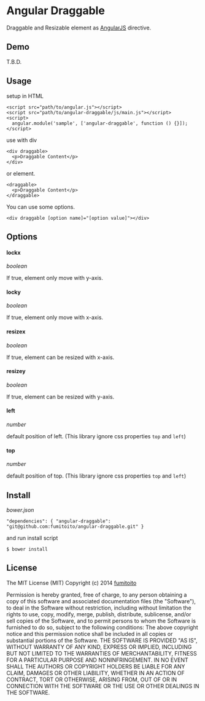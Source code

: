 Angular Draggable
=====

Draggable and Resizable element as [AngularJS](https://angularjs.org/) directive.

## Demo

T.B.D.

## Usage

setup in HTML

    <script src="path/to/angular.js"></script>
	<script src="path/to/angular-draggable/js/main.js"></script>
    <script>
      angular.module('sample', ['angular-draggable', function () {}]);
	</script>

use with div

    <div draggable>
	  <p>Draggable Content</p>
	</div>

or element.

    <draggable>
	  <p>Draggable Content</p>
	</draggable>

You can use some options.

    <div draggable [option name]="[option value]"></div>

## Options

#### lockx

*boolean*

If true, element only move with y-axis.

#### locky

*boolean*

If true, element only move with x-axis.

#### resizex

*boolean*

If true, element can be resized with x-axis.

#### resizey

*boolean*

If true, element can be resized with y-axis.

#### left

*number*

default position of left. (This library ignore css properties `top` and `left`)

#### top

*number*

default position of top. (This library ignore css properties `top` and `left`)

## Install

*bower.json*

    "dependencies": { "angular-draggable": "git@github.com:fumitoito/angular-draggable.git" }

and run install script

    $ bower install

## License

The MIT License (MIT)
Copyright (c) 2014 [fumitoito](https://github.com/fumitoito)

Permission is hereby granted, free of charge, to any person obtaining a copy of this software and associated documentation files (the "Software"), to deal in the Software without restriction, including without limitation the rights to use, copy, modify, merge, publish, distribute, sublicense, and/or sell copies of the Software, and to permit persons to whom the Software is furnished to do so, subject to the following conditions:
The above copyright notice and this permission notice shall be included in all copies or substantial portions of the Software.
THE SOFTWARE IS PROVIDED "AS IS", WITHOUT WARRANTY OF ANY KIND, EXPRESS OR IMPLIED, INCLUDING BUT NOT LIMITED TO THE WARRANTIES OF MERCHANTABILITY, FITNESS FOR A PARTICULAR PURPOSE AND NONINFRINGEMENT. IN NO EVENT SHALL THE AUTHORS OR COPYRIGHT HOLDERS BE LIABLE FOR ANY CLAIM, DAMAGES OR OTHER LIABILITY, WHETHER IN AN ACTION OF CONTRACT, TORT OR OTHERWISE, ARISING FROM, OUT OF OR IN CONNECTION WITH THE SOFTWARE OR THE USE OR OTHER DEALINGS IN THE SOFTWARE.